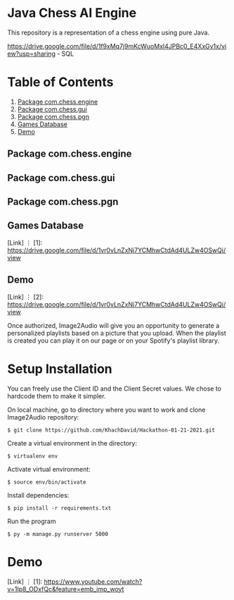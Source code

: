 # Java Chess AI Engine

This repository is a representation of a chess engine using pure Java. 

https://drive.google.com/file/d/1f9xMq7j9mKcWuoMxl4JPBc0_E4XxGv1x/view?usp=sharing - SQL

# Table of Contents

1. [Package com.chess.engine](#example)
2. [Package com.chess.gui](#example2)
3. [Package com.chess.pgn](#third-example)
4. [Games Database](#sql-games)
5. [Demo](#fourth-example)


## Package com.chess.engine
## Package com.chess.gui
## Package com.chess.pgn

## Games Database

[Link]
⋮
[1]: https://drive.google.com/file/d/1vr0vLnZxNj7YCMhwCtdAd4ULZw4OSwQj/view

## Demo

[Link]
⋮
[2]: https://drive.google.com/file/d/1vr0vLnZxNj7YCMhwCtdAd4ULZw4OSwQj/view



Once authorized, Image2Audio will give you an opportunity to generate a personalized playlists based on a picture that you upload. When the playlist is created you can play it on our page or on your Spotify's playlist library. 

# Setup Installation

You can freely use the Client ID and the Client Secret values. We chose to hardcode them to make it simpler.

On local machine, go to directory where you want to work and clone Image2Audio repository:
```
$ git clone https://github.com/KhachDavid/Hackathon-01-21-2021.git
```

Create a virtual environment in the directory:
```
$ virtualenv env
```

Activate virtual environment:
```
$ source env/bin/activate
```

Install dependencies:
```
$ pip install -r requirements.txt
```

Run the program
```
$ py -m manage.py runserver 5000
```

# Demo
[Link]
⋮
[1]: https://www.youtube.com/watch?v=1Ip8_ODxfQc&feature=emb_imp_woyt
